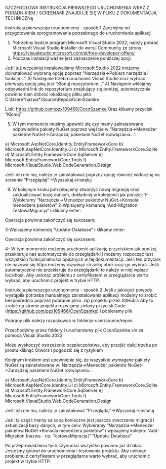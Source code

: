 SZCZEGÓŁOWA INSTRUKCJA PIERWSZEGO URUCHOMIENIA WRAZ Z PORADNIKIEM / SCREENAMI ZNAJDUJE SIĘ W PLIKU Z DOKUMENTACJĄ TECHNICZNą 

Instrukcja pierwszego uruchomienia - sposób 1
Zacznijmy od przygotowania oprogramowania potrzebnego do uruchomienia aplikacji.
1) Potrzebny będzie program Microsoft Visual Studio 2022, należy pobrać Microsoft Visual Studio Installer do wersji Community ze strony:
https://visualstudio.microsoft.com/pl/free-developer-offers/
2) Podczas instalacji ważne jest zaznaczenie poniższej opcji:

Jeśli już wcześniej instalowaliśmy Microsoft Studio 2022 możemy doinstalować wybraną opcję poprzez “Narzędzia->Pobierz narzędzia i funkcje…”.
3) Następnie trzeba uruchomić Visual Studio oraz wybrać pierwszą opcję jaką jest “Klonuj repozytorium…”
4) Następnie wklejamy odpowiedni link do repozytorium znajdujący się poniżej, automatycznie powinno nam dobrać lokalizację pliku jako C:\Users\*nazwa*\Source\Repos\OcenSzamke

Link: https://github.com/pzx109466/OcenSzamke
Oraz klikamy przycisk “Klonuj”

5) W tym momencie musimy upewnić się czy mamy zainstalowane odpowiednie pakiety NuGet poprzez wejście w “Narzędzia->Menedżer pakietów NuGet->Zarządzaj pakietami NuGet rozwiązania…”.

a) Microsoft.AspNetCore.Identity.EntityFrameworkCore
b) Microsoft.AspNetCore.Identity.UI
c) Microsoft.Entity.FrameworkCore.Sqlite
d) Microsoft.Entity.FrameworkCore.SqlServer
e) Microsoft.EntityFrameworkCore.Tools
f) Microsoft.VisualStudio.Web.CodeGeneration.Design


Jeśli ich nie ma, należy je zainstalować poprzez opcję również widoczną na screenie “Przeglądaj”->Wyszukaj->Instaluj

9) W kolejnym kroku potrzebujemy stworzyć nową migrację oraz zaktualizować bazę dancyh, dokładniej w kolejności jak poniżej:
1-Wybieramy “Narzędzia->Menedżer pakietów NuGet->Konsola menedżera pakietów”
2-Wpisujemy komendę “Add-Migration TestowaMigracja” i klikamy enter:

Operacja powinna zakończyć się sukcesem:

3-Wpisujemy komendę “Update-Database” i klikamy enter:

Operacja powinna zakończyć się sukcesem:

4- W tym momencie możemy uruchomić aplikację przyciskiem jak poniżej, przekieruje nas automatycznie do przeglądarki i możemy rozpocząć test wszystkich funkcjonalności opisanych w tej dokumentacji. Jeśli ten przycisk nie nazywa się https możemy rozwinąć strzałkę obok oraz go wybrać.
Jeśli automatycznie nie przekieruje do przeglądarki to należy w niej wpisać localhost.  Aby uniknąć problemu z certyfikatem w przeglądarce warto wybrać, aby uruchomić projekt w trybie HTTP.




Instrukcja pierwszego uruchomienia - sposób 2
Jeśli z jakiegoś powodu wystąpiła potrzeba manualnego zainstalowania aplikacji możemy to zrobić bezpośrednio poprzez pobranie pliku .zip projektu przez GitHub’a Aby to zrobić na stronie projektu rozwijamy zielony przycisk Code (https://github.com/pzx109466/OcenSzamke)  i pobieramy plik

Pobrany plik należy rozpakować w folderze user/source/repos

Przechodzimy przez foldery i uruchamiamy plik OcenSzamke.sln za pomocą Visual Studiio 2022

Może wyskoczyć ostrzeżenie bezpieczeństwa, aby przejść dalej trzeba po prostu kliknąć Otwórz i pogodzić się z ryzykiem

Kolejnym krokiem jest upewnienie się, że wszystkie wymagane pakiety NuGet są zainstalowane w: Narzędzia->Menedżer pakietów NuGet->Zarządzaj pakietami NuGet rozwiązania…

a) Microsoft.AspNetCore.Identity.EntityFrameworkCore
b) Microsoft.AspNetCore.Identity.UI
c) Microsoft.Entity.FrameworkCore.Sqlite
d) Microsoft.Entity.FrameworkCore.SqlServer
e) Microsoft.EntityFrameworkCore.Tools
f) Microsoft.VisualStudio.Web.CodeGeneration.Design

Jeśli ich nie ma, należy je zainstalować “Przeglądaj”->Wyszukaj->Instaluj

Jeśli tą część mamy za sobą konieczne jest jeszcze stworzenie migracji i aktualizacji bazy danych, w tym celu:
Wybieramy “Narzędzia->Menedżer pakietów NuGet->Konsola menedżera pakietów” i wpisujemy kolejno: 
“Add-Migration [nazwa - np. TestowaMigracja]”
“Update-Database”

Po przeprowadzeniu tych czynności wszystko powinno już działać. Jesteśmy gotowi do uruchomienia i testowania projektu. Aby uniknąć problemu z certyfikatem w przeglądarce warto wybrać, aby uruchomić projekt w trybie HTTP.

